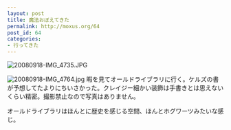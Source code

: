 ```yaml
---
layout: post
title: 魔法おぼえてきた
permalink: http://moxus.org/64
post_id: 64
categories: 
- 行ってきた
---
```


![20080918-IMG_4735.JPG](http://moxuse.org/blog/media/1/20080918-IMG_4735.JPG)

![20080918-IMG_4764.jpg](http://moxuse.org/blog/media/1/20080918-IMG_4764.jpg)
暇を見てオールドライブラリに行く。ケルズの書が予想してたよりにちいさかった。クレイジー細かい装飾は手書きとは思えないくらい精密。撮影禁止なので写真はありません。

オールドライブラリはほんとに歴史を感じる空間、ほんとホグワーツみたいな感じ。